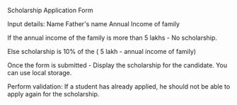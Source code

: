 Scholarship Application Form

Input details: 
Name
Father's name
Annual Income of family

If the annual income of the family is more than 5 lakhs - No scholarship.

Else scholarship is 10% of the ( 5 lakh - annual income of family)

Once the form is submitted - Display the scholarship for the candidate.
You can use local storage.

Perform validation:
If a student has already applied, he should not be able to apply again for the scholarship.

